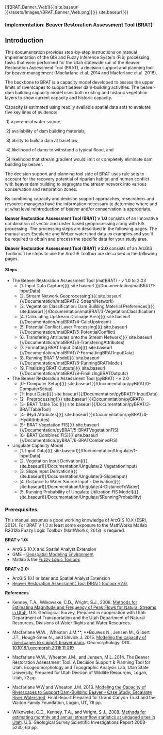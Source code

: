 [![BRAT_Banner_Web]({{ site.baseurl }}/assets/Images//BRAT_Banner_Web.png)]({{ site.baseurl }})

### Implementation: Beaver Restoration Assessment Tool (BRAT)



## Introduction

This documentation provides step-by-step instructions on manual implementation of the GIS and Fuzzy Inference System (FIS) processing tasks that were performed for the Utah statewide run of the Beaver Restoration Assessment Tool (BRAT), a decision support and planning tool for beaver management (Macfarlane et al. 2014 and Macfarlane et al. 2016). 

The backbone to BRAT is a capacity model developed to assess the upper limits of riverscapes to support beaver dam-building activities. The beaver-dam building capacity model uses both existing and historic vegetation layers to show current capacity and historic capacity. 

Capacity is estimated using readily available spatial data sets to evaluate five key lines of evidence: 

​	1) a perennial water source, 

​	2) availability of dam building materials, 

​	3) ability to build a dam at baseflow, 

​	4) likelihood of dams to withstand a typical flood, and 

​	5) likelihood that stream gradient would limit or completely eliminate dam building by beaver.

The decision support and planning tool side of BRAT uses rule sets to account for the recovery potential of riparian habitat and human conflict with beaver dam building to segregate the stream network into various conservation and restoration zones. 

By combining capacity and decision support approaches, researchers and resource managers have the information necessary to determine where and at what level reintroduction of beaver and/or conservation is appropriate. 

**Beaver Restoration Assessment Tool (BRAT) v 1.0** consists of an innovative combination of vector and raster based geoprocessing along with FIS processing. The processing steps are described in the following pages. The manual uses Escalante and Weber watershed data as examples and you'll be required to obtain and process the specific data for your study area.

**Beaver Restoration Assessment Tool (BRAT) v 2.0** consists of an ArcGIS Toolbox. The steps to use the ArcGIS Toolbox are described in the following pages. 



#### Steps

- The Beaver Restoration Assessment Tool (matBRAT) - v 1.0 to 2.03
  - [1. Input Data Capture]({{ site.baseurl }}/Documentation/matBRAT/1-InputData)
  - [2. Stream Network Geoprocessing]({{ site.baseurl }}/Documentation/matBRAT/2-StreamNetwork)
  - [3. Vegetation Classification: Dam Building Material Preferences]({{ site.baseurl }}/Documentation/matBRAT/3-VegetationClassification)
  - [4. Calculating Upstream Drainage Area]({{ site.baseurl }}/Documentation/matBRAT/4-CalcUpstream)
  - [5. Potential Conflict Layer Processing]({{ site.baseurl }}/Documentation/matBRAT/5-PotentialConflict)
  - [6. Transfering Attributes onto the Stream Network]({{ site.baseurl }}/Documentation/matBRAT/6-TransferingAttributes)
  - [7. Formatting BRAT Input Data]({{ site.baseurl }}/Documentation/matBRAT/7-FormattingBRATInputData)
  - [8. Running BRAT Model]({{ site.baseurl }}/Documentation/matBRAT/8-RunningBRATModel)
  - [9. Finalizing BRAT Outputs]({{ site.baseurl }}/Documentation/matBRAT/9-FinalizingBRATOutputs)
- The Beaver Restoration Assessment Tool (pyBRAT) - v 2.0
  - [0- Computer Setup]({{ site.baseurl }}/Documentation/pyBRAT/0-ComputerSetup)
  - [1- Input Data]({{ site.baseurl }}/Documentation/pyBRAT/1-InputData)
  - [2- Preprocessing]({{ site.baseurl }}/Documentation/pyBRAT/)
  - [3- BRAT Table Tool]({{ site.baseurl }}/Documentation/pyBRAT/3-BRATTableTool)
  - [4- iHyd Attributes]({{ site.baseurl }}/Documentation/pyBRAT/4-iHydAttributes)
  - [5- BRAT Vegetation FIS]({{ site.baseurl }}/Documentation/pyBRAT/5-BRATVegetationFIS)
  - [6- BRAT Combined FIS]({{ site.baseurl }}/Documentation/pyBRAT/6-BRATCombinedFIS)
- Ungulate Capacity Model
  - [1. Input Data]({{ site.baseurl}}/Documentation/Ungulate/1-InputData)
  - [2. Vegetation Input Derivation]({{ site.baseurl}}/Documentation/Ungulate/2-VegetationInput)
  - [3. Slope Input Derivation]({{ site.baseurl}}/Documentation/Ungulate/3-SlopeInput)
  - [4. Distance to Water Source Input - Derivation]({{ site.baseurl}}/Documentation/Ungulate/4-DistanceToWater)
  - [5. Running Probability of Ungulate Utilization FIS Model]({{ site.baseurl}}/Documentation/Ungulate/5RunningProbability)


### Prerequisites

This manual assumes a good working knowledge of ArcGIS 10.X (ESRI, 2013). For BRAT V 1.0 at least some exposure to the MathWorks Matlab R2012b Fuzzy Logic Toolbox (MathWorks, 2013) is required. 

**BRAT v 1.0:**

- ArcGIS 10.X and Spatial Analyst Extension
- GME - [Geospatial Modeling Environment](http://www.spatialecology.com/gme/)
- Matlab & the [Fuzzy Logic Toolbox](http://www.mathworks.com/products/fuzzy-logic/index.html)

**BRAT v 2.0:**

- ArcGIS 10.1 or later and Spatial Analyst Extension
- [Beaver Restoration Assessment Tool (BRAT) toolbox v2.0](https://s3-us-west-2.amazonaws.com/etalweb.joewheaton.org/Courses/Beaver/Excercises/Homework_02/BRAT_2.0.zip),

**References**

- Kenney, T.A., Wilkowske, C.D., Wright, S.J., 2008. [Methods for Estimating Magnitude and Frequency of Peak Flows for Natural Streams in Utah](http://pubs.usgs.gov/sir/2007/5158/pdf/SIR2007_5158_v4.pdf), U.S. Geological Survey, Prepared in cooperation with Utah Department of Transportation and the Utah Department of Natural Resources, Divisions of Water Rights and Water Resources.  


- Macfarlane W.W. , Wheaton J.M.**, **Bouwes N., Jensen M., Gilbert J.T., Hough-Snee N., and Shivick J. 2015. [Modeling the capacity of riverscapes to support beaver dams](https://www.researchgate.net/publication/285590037_Modeling_the_capacity_of_riverscapes_to_support_beaver_dams). Geomorphology. DOI: [10.1016/j.geomorph.2015.11.019](http://dx.doi.org/10.1016/j.geomorph.2015.11.019).
- Macfarlane W.W., Wheaton J.M., and Jensen, M.L. 2014. The Beaver Restoration Assessment Tool: A Decision Support & Planning Tool for Utah. Ecogeomorphology and Topographic Analysis Lab, Utah State University, Prepared for Utah Division of Wildlife Resources, Logan, Utah, 72 pp.
- Macfarlane WW and Wheaton J.M. 2013. [Modeling the Capacity of Riverscapes to Support Dam-Building Beaver - Case Study: Escalante River Watershed](http://etal.usu.edu/GCT/BRAT_Final_Report.pdf), Final Report Prepared for Grand Canyon Trust and the Walton Family Foundation, Logan, UT, 78 pp.


- Wilkowske, C.D., Kenney, T.A., and Wright, S.J., 2008. [Methods for estimating monthly and annual streamflow statistics at ungaged sites in Utah](http://pubs.usgs.gov/sir/2008/5230): U.S. Geological Survey Scientific Investigations Report 2008-5230, 63 pp. 